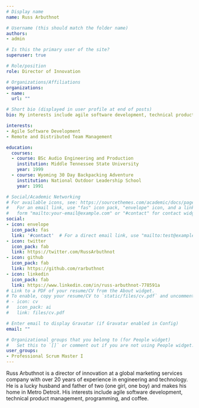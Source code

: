 ```yaml
---
# Display name
name: Russ Arbuthnot

# Username (this should match the folder name)
authors:
- admin

# Is this the primary user of the site?
superuser: true

# Role/position
role: Director of Innovation

# Organizations/Affiliations
organizations:
- name: 
  url: ""

# Short bio (displayed in user profile at end of posts)
bio: My interests include agile software development, technical product management, programming, and coffee.

interests:
- Agile Software Development
- Remote and Distributed Team Management 

education:
  courses:
  - course: BSc Audio Engineering and Production
    institution: Middle Tennessee State University
    year: 1999
  - course: Wyoming 30 Day Backpacking Adventure
    institution: National Outdoor Leadership School
    year: 1991

# Social/Academic Networking
# For available icons, see: https://sourcethemes.com/academic/docs/page-builder/#icons
#   For an email link, use "fas" icon pack, "envelope" icon, and a link in the
#   form "mailto:your-email@example.com" or "#contact" for contact widget.
social:
- icon: envelope
  icon_pack: fas
  link: '#contact'  # For a direct email link, use "mailto:test@example.org".
- icon: twitter
  icon_pack: fab
  link: https://twitter.com/RussArbuthnot
- icon: github
  icon_pack: fab
  link: https://github.com/rarbuthnot
- icon: linkedin
  icon_pack: fab
  link: https://www.linkedin.com/in/russ-arbuthnot-778591a
# Link to a PDF of your resume/CV from the About widget.
# To enable, copy your resume/CV to `static/files/cv.pdf` and uncomment the lines below.
# - icon: cv
#   icon_pack: ai
#   link: files/cv.pdf

# Enter email to display Gravatar (if Gravatar enabled in Config)
email: ""

# Organizational groups that you belong to (for People widget)
#   Set this to `[]` or comment out if you are not using People widget.
user_groups:
- Professional Scrum Master I
---
```


Russ Arbuthnot is a director of innovation at a global marketing services company with over 20 years of experience in engineering and technology. He is a lucky husband and father of two (one girl, one boy) and makes his home in Metro Detroit. His interests include agile software development, technical product management, programming, and coffee.
